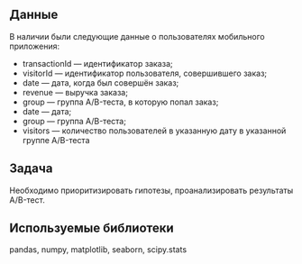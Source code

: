 ## Данные
В наличии были следующие данные о пользователях мобильного приложения:

- transactionId — идентификатор заказа;
- visitorId — идентификатор пользователя, совершившего заказ;
- date — дата, когда был совершён заказ;
- revenue — выручка заказа;
- group — группа A/B-теста, в которую попал заказ;
- date — дата;
- group — группа A/B-теста;
- visitors — количество пользователей в указанную дату в указанной группе A/B-теста

## Задача
Необходимо приоритизировать гипотезы, проанализировать результаты A/B-тест.

## Используемые библиотеки
pandas, numpy, matplotlib, seaborn, scipy.stats
